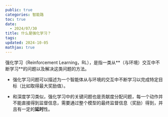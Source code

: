 ```yaml
---
public: true
categories: 智能路
toc: true
date:
  - 2024/07/30
title: 什么是强化学习？
tags:
updated: 2024-10-05
mathjax: true
---
```


强化学习（Reinforcement Learning，RL），是指一类从**（与环境）交互中不断学习**的问题以及解决这类问题的方法。

  + 强化学习问题可以描述为一个智能体从与环境的交互中不断学习以完成特定目标（比如取得最大奖励值）。

  + 和深度学习类似，强化学习中的关键问题也是贡献度分配问题，每一个动作并不能直接得到监督信息，需要通过整个模型的最终监督信息（奖励）得到，并且有一定的**延时**性。


